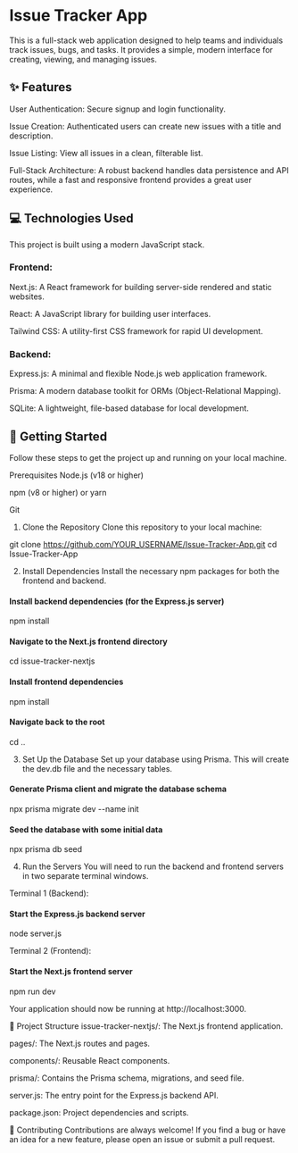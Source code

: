 # Issue Tracker App
This is a full-stack web application designed to help teams and individuals track issues, bugs, and tasks. It provides a simple, modern interface for creating, viewing, and managing issues.

## ✨ Features
User Authentication: Secure signup and login functionality.

Issue Creation: Authenticated users can create new issues with a title and description.

Issue Listing: View all issues in a clean, filterable list.

Full-Stack Architecture: A robust backend handles data persistence and API routes, while a fast and responsive frontend provides a great user experience.

## 💻 Technologies Used
This project is built using a modern JavaScript stack.

### Frontend:

Next.js: A React framework for building server-side rendered and static websites.

React: A JavaScript library for building user interfaces.

Tailwind CSS: A utility-first CSS framework for rapid UI development.

### Backend:

Express.js: A minimal and flexible Node.js web application framework.

Prisma: A modern database toolkit for ORMs (Object-Relational Mapping).

SQLite: A lightweight, file-based database for local development.

## 🚀 Getting Started
Follow these steps to get the project up and running on your local machine.

Prerequisites
Node.js (v18 or higher)

npm (v8 or higher) or yarn

Git

1. Clone the Repository
Clone this repository to your local machine:

git clone https://github.com/YOUR_USERNAME/Issue-Tracker-App.git
cd Issue-Tracker-App

2. Install Dependencies
Install the necessary npm packages for both the frontend and backend.

####  Install backend dependencies (for the Express.js server)
npm install

####  Navigate to the Next.js frontend directory
cd issue-tracker-nextjs

####  Install frontend dependencies
npm install

####  Navigate back to the root
cd ..

3. Set Up the Database
Set up your database using Prisma. This will create the dev.db file and the necessary tables.

####  Generate Prisma client and migrate the database schema
npx prisma migrate dev --name init

####  Seed the database with some initial data
npx prisma db seed

4. Run the Servers
You will need to run the backend and frontend servers in two separate terminal windows.

Terminal 1 (Backend):

####  Start the Express.js backend server
node server.js

Terminal 2 (Frontend):

####  Start the Next.js frontend server
npm run dev

Your application should now be running at http://localhost:3000.

📂 Project Structure
issue-tracker-nextjs/: The Next.js frontend application.

pages/: The Next.js routes and pages.

components/: Reusable React components.

prisma/: Contains the Prisma schema, migrations, and seed file.

server.js: The entry point for the Express.js backend API.

package.json: Project dependencies and scripts.

👋 Contributing
Contributions are always welcome! If you find a bug or have an idea for a new feature, please open an issue or submit a pull request.






